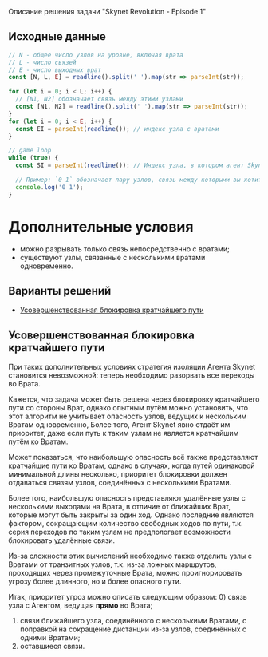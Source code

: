 ﻿Описание решения задачи "Skynet Revolution - Episode 1"

## Исходные данные


```JavaScript
// N - общее число узлов на уровне, включая врата
// L - число связей
// E - число выходных врат
const [N, L, E] = readline().split(' ').map(str => parseInt(str));

for (let i = 0; i < L; i++) {
  // [N1, N2] обозначает связь между этими узлами
  const [N1, N2] = readline().split(' ').map(str => parseInt(str));
}
for (let i = 0; i < E; i++) {
  const EI = parseInt(readline()); // индекс узла с вратами
}

// game loop
while (true) {
  const SI = parseInt(readline()); // Индекс узла, в котором агент Skynet находится на этом ходу

  // Пример: `0 1` обозначает пару узлов, связь между которыми вы хотите разорвать
  console.log('0 1');
}
```

# Дополнительные условия
- можно разрывать только связь непосредственно с вратами;
- существуют узлы, связанные с несколькими вратами одновременно.

## Варианты решений

- [Усовершенствованная блокировка кратчайшего пути](#shortest-way)

## Усовершенствованная блокировка кратчайшего пути

При таких дополнительных условиях стратегия изоляции Агента Skynet становится невозможной:
теперь необходимо разорвать все переходы во Врата.

Кажется, что задача может быть решена через блокировку кратчайшего пути со стороны Врат,
однако опытным путём можно установить,
что этот алгоритм не учитывает опасность узлов, ведущих к нескольким Вратам одновременно,
Более того, Агент Skynet явно отдаёт им приоритет,
даже если путь к таким узлам не является кратчайшим путём ко Вратам.

Может показаться, что наибольшую опасность всё также представляют кратчайшие пути ко Вратам,
однако в случаях, когда путей одинаковой минимальной длины несколько,
приоритет блокировки должен отдаваться связям узлов, соединённых с несколькими Вратами.

Более того, наибольшую опасность представляют удалённые узлы с несколькими выходами на Врата,
в отличие от ближайших Врат, которые могут быть закрыты за один ход.
Однако последние являются фактором, сокращающим количество свободных ходов по пути,
т.к. серия переходов по таким узлам не предпологает возможности блокировать удалённые связи.

Из-за сложности этих вычислений необходимо также отделить узлы с Вратами от транзитных узлов,
т.к. из-за ложных маршрутов, проходящих через промежуточные Врата,
можно проигнорировать угрозу более длинного, но и более опасного пути.

Итак, приоритет угроз можно описать следующим образом:
0) связь узла с Агентом, ведущая **прямо** во Врата;
1) связи ближайшего узла, соединённого с несколькими Вратами,
   с поправкой на сокращение дистанции из-за узлов, соединённых с одними Вратами;
2) оставшиеся связи.

